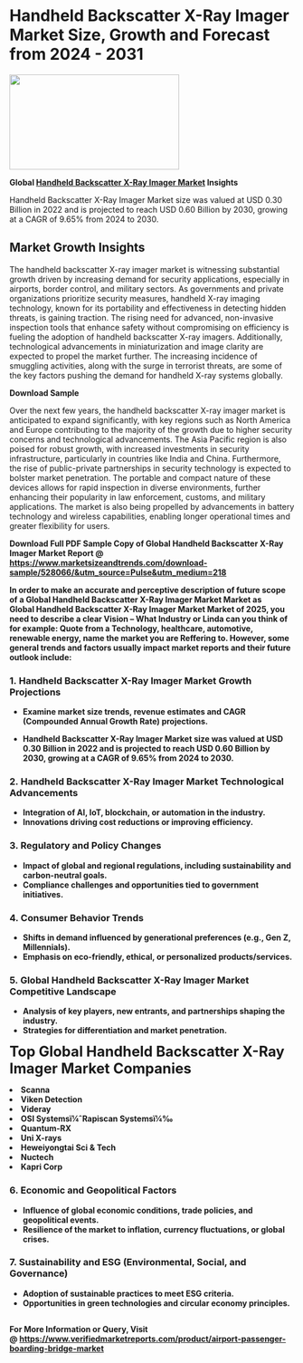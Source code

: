 <H1>Handheld Backscatter X-Ray Imager Market Size, Growth and Forecast from 2024 - 2031</H1><img class="aligncenter size-medium wp-image-584254" src="https://thirdeyenews.in/wp-content/uploads/2024/09/Global-Market-Research-300x168.jpeg" alt="" width="300" height="168" /><p><strong>Global&nbsp;<a href="https://www.marketsizeandtrends.com/download-sample/528066/&amp;utm_source=Pulse&amp;utm_medium=218">Handheld Backscatter X-Ray Imager Market</a> Insights</strong></p><p>Handheld Backscatter X-Ray Imager Market size was valued at USD 0.30 Billion in 2022 and is projected to reach USD 0.60 Billion by 2030, growing at a CAGR of 9.65% from 2024 to 2030.</p><p><h2>Market Growth Insights</h2> <p>The handheld backscatter X-ray imager market is witnessing substantial growth driven by increasing demand for security applications, especially in airports, border control, and military sectors. As governments and private organizations prioritize security measures, handheld X-ray imaging technology, known for its portability and effectiveness in detecting hidden threats, is gaining traction. The rising need for advanced, non-invasive inspection tools that enhance safety without compromising on efficiency is fueling the adoption of handheld backscatter X-ray imagers. Additionally, technological advancements in miniaturization and image clarity are expected to propel the market further. The increasing incidence of smuggling activities, along with the surge in terrorist threats, are some of the key factors pushing the demand for handheld X-ray systems globally.</p> <p><strong>Download Sample</strong></p> <p>Over the next few years, the handheld backscatter X-ray imager market is anticipated to expand significantly, with key regions such as North America and Europe contributing to the majority of the growth due to higher security concerns and technological advancements. The Asia Pacific region is also poised for robust growth, with increased investments in security infrastructure, particularly in countries like India and China. Furthermore, the rise of public-private partnerships in security technology is expected to bolster market penetration. The portable and compact nature of these devices allows for rapid inspection in diverse environments, further enhancing their popularity in law enforcement, customs, and military applications. The market is also being propelled by advancements in battery technology and wireless capabilities, enabling longer operational times and greater flexibility for users. <p><strong></p><p><span class=""><strong>Download Full PDF Sample Copy of Global Handheld Backscatter X-Ray Imager Market Report</strong> @ <a href="https://www.marketsizeandtrends.com/download-sample/528066/&amp;utm_source=Pulse&amp;utm_medium=218" target="_blank">https://www.marketsizeandtrends.com/download-sample/528066/&amp;utm_source=Pulse&amp;utm_medium=218</a></span></p><p>In order to make an accurate and perceptive description of future scope of a Global&nbsp;Handheld Backscatter X-Ray Imager Market Market as Global&nbsp;Handheld Backscatter X-Ray Imager Market Market of 2025, you need to describe a clear Vision &ndash; What Industry or Linda can you think of for example: Quote from a Technology, healthcare, automotive, renewable energy, name the market you are Reffering to. However, some general trends and factors usually impact market reports and their future outlook include:</p><h3>1.&nbsp;<strong>Handheld Backscatter X-Ray Imager Market Growth Projections</strong></h3><ul><li>Examine market size trends, revenue estimates and CAGR (Compounded Annual Growth Rate) projections.</li><li><p>Handheld Backscatter X-Ray Imager Market size was valued at USD 0.30 Billion in 2022 and is projected to reach USD 0.60 Billion by 2030, growing at a CAGR of 9.65% from 2024 to 2030.</p></li></ul><h3>2.&nbsp;<strong>Handheld Backscatter X-Ray Imager Market Technological Advancements</strong></h3><ul><li>Integration of AI, IoT, blockchain, or automation in the industry.</li><li>Innovations driving cost reductions or improving efficiency.</li></ul><h3>3.&nbsp;<strong>Regulatory and Policy Changes</strong></h3><ul><li>Impact of global and regional regulations, including sustainability and carbon-neutral goals.</li><li>Compliance challenges and opportunities tied to government initiatives.</li></ul><h3>4.&nbsp;<strong>Consumer Behavior Trends</strong></h3><ul><li>Shifts in demand influenced by generational preferences (e.g., Gen Z, Millennials).</li><li>Emphasis on eco-friendly, ethical, or personalized products/services.</li></ul><h3>5.&nbsp;<strong>Global Handheld Backscatter X-Ray Imager Market Competitive Landscape</strong></h3><ul><li>Analysis of key players, new entrants, and partnerships shaping the industry.</li><li>Strategies for differentiation and market penetration.</li></ul><p data-pm-slice="1 1 []"><span style="color: inherit; font-family: inherit; font-size: 25px;">Top Global Handheld Backscatter X-Ray Imager Market Companies</span></p><div class="" data-test-id=""><p><li>Scanna</li><li> Viken Detection</li><li> Videray</li><li> OSI Systemsï¼ˆRapiscan Systemsï¼‰</li><li> Quantum-RX</li><li> Uni X-rays</li><li> Heweiyongtai Sci & Tech</li><li> Nuctech</li><li> Kapri Corp</li></p></div><h3>6.&nbsp;<strong>Economic and Geopolitical Factors</strong></h3><ul><li>Influence of global economic conditions, trade policies, and geopolitical events.</li><li>Resilience of the market to inflation, currency fluctuations, or global crises.</li></ul><h3>7.&nbsp;<strong>Sustainability and ESG (Environmental, Social, and Governance)</strong></h3><ul><li>Adoption of sustainable practices to meet ESG criteria.</li><li>Opportunities in green technologies and circular economy principles.</li></ul><h2><strong style="font-size: 14px;">For More Information or Query, Visit @&nbsp;</strong><a style="background-color: #ffffff; font-size: 14px;" href="https://www.marketsizeandtrends.com/report/handheld-backscatter-x-ray-imager-market/" target="_blank">https://www.verifiedmarketreports.com/product/airport-passenger-boarding-bridge-market</a></h2>
